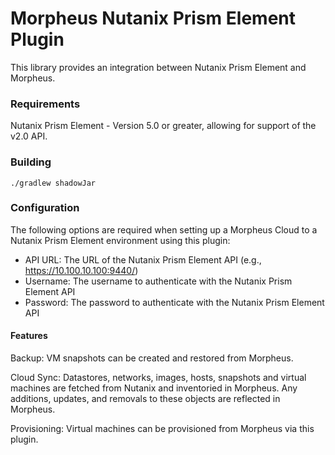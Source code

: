 # Morpheus Nutanix Prism Element Plugin

This library provides an integration between Nutanix Prism Element and Morpheus.

### Requirements

Nutanix Prism Element - Version 5.0 or greater, allowing for support of the v2.0 API.

### Building

`./gradlew shadowJar`

### Configuration

The following options are required when setting up a Morpheus Cloud to a Nutanix Prism Element environment using this plugin:

- API URL: The URL of the Nutanix Prism Element API (e.g., https://10.100.10.100:9440/)
- Username: The username to authenticate with the Nutanix Prism Element API
- Password: The password to authenticate with the Nutanix Prism Element API

#### Features

Backup: VM snapshots can be created and restored from Morpheus.

Cloud Sync: Datastores, networks, images, hosts, snapshots and virtual machines are fetched from Nutanix and inventoried in Morpheus. Any additions, updates, and removals to these objects are reflected in Morpheus.

Provisioning: Virtual machines can be provisioned from Morpheus via this plugin.
